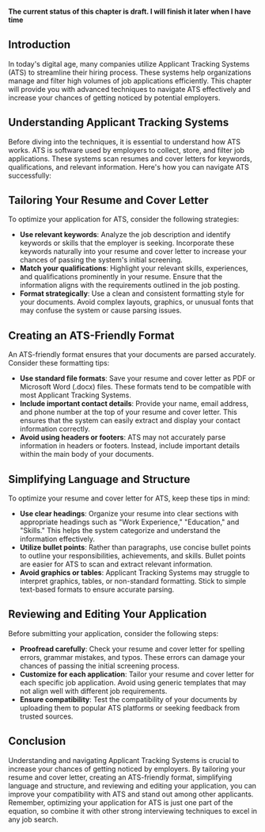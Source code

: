 **The current status of this chapter is draft. I will finish it later when I have time**

Introduction
------------

In today's digital age, many companies utilize Applicant Tracking Systems (ATS) to streamline their hiring process. These systems help organizations manage and filter high volumes of job applications efficiently. This chapter will provide you with advanced techniques to navigate ATS effectively and increase your chances of getting noticed by potential employers.

Understanding Applicant Tracking Systems
----------------------------------------

Before diving into the techniques, it is essential to understand how ATS works. ATS is software used by employers to collect, store, and filter job applications. These systems scan resumes and cover letters for keywords, qualifications, and relevant information. Here's how you can navigate ATS successfully:

Tailoring Your Resume and Cover Letter
--------------------------------------

To optimize your application for ATS, consider the following strategies:

* **Use relevant keywords**: Analyze the job description and identify keywords or skills that the employer is seeking. Incorporate these keywords naturally into your resume and cover letter to increase your chances of passing the system's initial screening.
* **Match your qualifications**: Highlight your relevant skills, experiences, and qualifications prominently in your resume. Ensure that the information aligns with the requirements outlined in the job posting.
* **Format strategically**: Use a clean and consistent formatting style for your documents. Avoid complex layouts, graphics, or unusual fonts that may confuse the system or cause parsing issues.

Creating an ATS-Friendly Format
-------------------------------

An ATS-friendly format ensures that your documents are parsed accurately. Consider these formatting tips:

* **Use standard file formats**: Save your resume and cover letter as PDF or Microsoft Word (.docx) files. These formats tend to be compatible with most Applicant Tracking Systems.
* **Include important contact details**: Provide your name, email address, and phone number at the top of your resume and cover letter. This ensures that the system can easily extract and display your contact information correctly.
* **Avoid using headers or footers**: ATS may not accurately parse information in headers or footers. Instead, include important details within the main body of your documents.

Simplifying Language and Structure
----------------------------------

To optimize your resume and cover letter for ATS, keep these tips in mind:

* **Use clear headings**: Organize your resume into clear sections with appropriate headings such as "Work Experience," "Education," and "Skills." This helps the system categorize and understand the information effectively.
* **Utilize bullet points**: Rather than paragraphs, use concise bullet points to outline your responsibilities, achievements, and skills. Bullet points are easier for ATS to scan and extract relevant information.
* **Avoid graphics or tables**: Applicant Tracking Systems may struggle to interpret graphics, tables, or non-standard formatting. Stick to simple text-based formats to ensure accurate parsing.

Reviewing and Editing Your Application
--------------------------------------

Before submitting your application, consider the following steps:

* **Proofread carefully**: Check your resume and cover letter for spelling errors, grammar mistakes, and typos. These errors can damage your chances of passing the initial screening process.
* **Customize for each application**: Tailor your resume and cover letter for each specific job application. Avoid using generic templates that may not align well with different job requirements.
* **Ensure compatibility**: Test the compatibility of your documents by uploading them to popular ATS platforms or seeking feedback from trusted sources.

Conclusion
----------

Understanding and navigating Applicant Tracking Systems is crucial to increase your chances of getting noticed by employers. By tailoring your resume and cover letter, creating an ATS-friendly format, simplifying language and structure, and reviewing and editing your application, you can improve your compatibility with ATS and stand out among other applicants. Remember, optimizing your application for ATS is just one part of the equation, so combine it with other strong interviewing techniques to excel in any job search.
